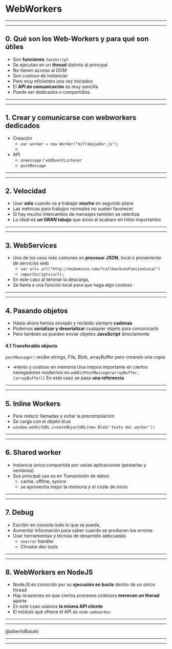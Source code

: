WebWorkers
==========

---
---

## 0. Qué son los Web-Workers y para qué son útiles
- Son **funciones** `JavaScript` 
- Se ejecutan en un **thread** distinto al principal
- No tienen acceso al DOM 
- Son costoso de instanciar
- Pero muy eficientes una vez iniciados
- El **API de comunicación** es muy sencilla
- Puede ser dedicados o compartidos.

---
---

## 1. Crear y comunicarse con webworkers dedicados
- Creación
    - `var worker = new Worker("miTrabajador.js");`
    - 
- API
    - `onmessage` / `addEventListener`
    - `postMessage`

---
---

## 2. Velocidad
- Usar **sólo** cuando va a trabajar **mucho** en segundo plano
- Las métricas para trabajos normales no suelen favorecer
- Si hay mucho intercambio de mensajes también se ralentiza
- Lo ideal es **un GRAN tabajo** que avise al acabaro en hitos importantes

---
---

## 3. WebServices
- Uno de los usos más comunes es **procesar JSON**, local o proveniente de servicios web
    - `var url= url("http://midominio.com/?callback=miFuncionLocal")`
    - `importScripts(url);`
- En este caso al teminar la descarga, 
- Se llama a una función local para que haga algo costoso

---
---

## 4. Pasando objetos
- Hasta ahora hemos enviado y recibido siempre **cadenas**
- Podemos **serializar y deserializar** cualquier objeto para comunicarlo
- Pero tambien se pueden enviar objetos **JavaScript** directamente

#### 4.1 Transferable objects
`postMessage()` recibe strings, File, Blob, arrayBuffer pero creando una copia
   - =>lento y costoso en memoria
Una mejora importante en ciertos navegadores modernos es `webKitPostMessage(arrayBuffer,[arrayBuffer])`
En este caso se pasa **una referencia**

---
---

## 5. Inline Workers
- Para reducir llamadas y evitar la precompilación
- Se carga con el objeto `Blob` 
- `window.webkitURL.createObjectURL(new Blob('texto del worker'))`

---
---

## 6. Shared worker
- Instancia única compartida por varias aplicaciones (pestañas y ventanas)
- Sus principal uso es en Transmisión de datos: 
   - cache, offline, syncro
   - se aprovecha mejor la memoria y el coste de inicio

---
---

## 7. Debug
- Escribir en consola todo lo que se pueda,
- Aumentar información para saber cuando se producen los errores
- Usar herramientas y técnias de desarrollo adecuadas
   - `onerror` handler
   - Chrome dev tools

---
---

## 8. WebWorkers en NodeJS
- NodeJS es conocido por su **ejecusión en bucle** dentro de un único thread
- Hay ocasiones en que ciertos procesos costosos **merecen un therad** aparte
- En este csao usamos **la misma API cliente**
- El módulo que ofrece el API es `node-webworker`

---
---

@albertoBasalo

---
---
